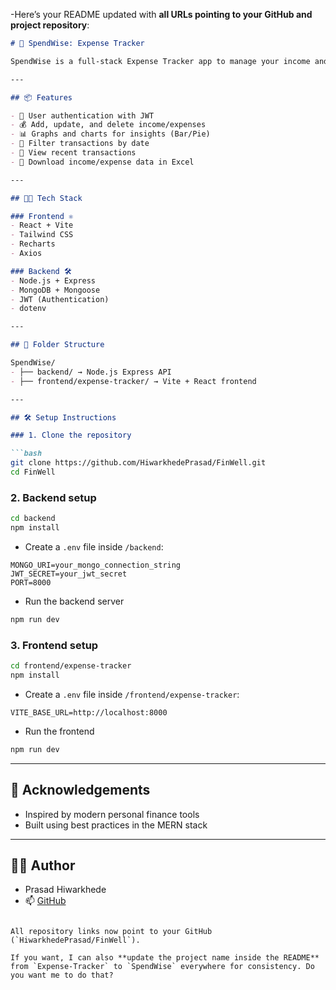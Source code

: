 -Here’s your README updated with **all URLs pointing to your GitHub and project repository**:

````markdown
# 💸 SpendWise: Expense Tracker

SpendWise is a full-stack Expense Tracker app to manage your income and expenses efficiently. Built with **React (Vite)** on the frontend, **Node.js (Express)** for the backend, and **MongoDB** for data storage.

---

## 📦 Features

- 🔐 User authentication with JWT
- 💰 Add, update, and delete income/expenses
- 📊 Graphs and charts for insights (Bar/Pie)
- 📆 Filter transactions by date
- 🔎 View recent transactions
- 📁 Download income/expense data in Excel

---

## 🧑‍💻 Tech Stack

### Frontend ⚛️
- React + Vite
- Tailwind CSS
- Recharts
- Axios

### Backend 🛠️
- Node.js + Express
- MongoDB + Mongoose
- JWT (Authentication)
- dotenv

---

## 📁 Folder Structure

SpendWise/
- ├── backend/ → Node.js Express API
- ├── frontend/expense-tracker/ → Vite + React frontend

---

## 🛠️ Setup Instructions

### 1. Clone the repository

```bash
git clone https://github.com/HiwarkhedePrasad/FinWell.git
cd FinWell
````

### 2. Backend setup

```bash
cd backend
npm install
```

* Create a `.env` file inside `/backend`:

```.env
MONGO_URI=your_mongo_connection_string
JWT_SECRET=your_jwt_secret
PORT=8000
```

* Run the backend server

```bash
npm run dev
```

### 3. Frontend setup

```bash
cd frontend/expense-tracker
npm install
```

* Create a `.env` file inside `/frontend/expense-tracker`:

```env
VITE_BASE_URL=http://localhost:8000
```

* Run the frontend

```bash
npm run dev
```

---

## 🙌 Acknowledgements

* Inspired by modern personal finance tools
* Built using best practices in the MERN stack

---

## 🧑‍💼 Author

* Prasad Hiwarkhede
* 📫 [GitHub](https://github.com/HiwarkhedePrasad)

```

All repository links now point to your GitHub (`HiwarkhedePrasad/FinWell`).  

If you want, I can also **update the project name inside the README** from `Expense-Tracker` to `SpendWise` everywhere for consistency. Do you want me to do that?
```

